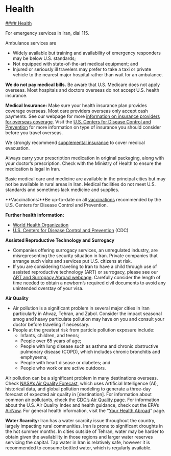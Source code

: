 # Health

[#### Health](javascript:void(0); "Health")

For emergency services in Iran, dial 115.

Ambulance services are

* Widely available but training and availability of emergency responders may be below U.S. standards;
* Not equipped with state-of-the-art medical equipment; and
* Injured or seriously ill travelers may prefer to take a taxi or private vehicle to the nearest major hospital rather than wait for an ambulance.

**We do not pay medical bills.** Be aware that U.S. Medicare does not apply overseas. Most hospitals and doctors overseas do not accept U.S. health insurance.

**Medical Insurance:** Make sure your health insurance plan provides coverage overseas. Most care providers overseas only accept cash payments. See our webpage for more [information on insurance providers for overseas coverage](http://travel.state.gov/content/passports/en/go/health/insurance-providers.html). Visit the [U.S. Centers for Disease Control and Prevention](https://wwwnc.cdc.gov/travel/page/insurance) for more information on type of insurance you should consider before you travel overseas.

We strongly recommend [supplemental insurance](http://travel.state.gov/content/passports/english/go/health/insurance-providers.html) to cover medical evacuation.

Always carry your prescription medication in original packaging, along with your doctor’s prescription. Check with the Ministry of Health to ensure the medication is legal in Iran.

Basic medical care and medicine are available in the principal cities but may not be available in rural areas in Iran. Medical facilities do not meet U.S. standards and sometimes lack medicine and supplies.

**Vaccinations:**Be up-to-date on all [vaccinations](https://wwwnc.cdc.gov/travel/destinations/traveler/none/iran) recommended by the U.S. Centers for Disease Control and Prevention.

**Further health information:**

* [World Health Organization](https://www.who.int/countries/irn/)
* [U.S. Centers for Disease Control and Prevention](https://wwwnc.cdc.gov/travel/destinations/traveler/none/iran) (CDC)

**Assisted Reproductive Technology and Surrogacy**

* Companies offering surrogacy services, an unregulated industry, are misrepresenting the security situation in Iran. Private companies that arrange such visits and services put U.S. citizens at risk.
* If you are considering traveling to Iran to have a child through use of assisted reproductive technology (ART) or surrogacy, please see our [ART and Surrogacy Abroad webpage](https://travel.state.gov/content/travel/en/legal/travel-legal-considerations/us-citizenship/Assisted-Reproductive-Technology-ART-Surrogacy-Abroad.html). Carefully consider the length of time needed to obtain a newborn’s required civil documents to avoid any unintended overstay of your visa.

**Air Quality**

* Air pollution is a significant problem in several major cities in Iran particularly in Ahvaz, Tehran, and Zabol. Consider the impact seasonal smog and heavy particulate pollution may have on you and consult your doctor before traveling if necessary.
* People at the greatest risk from particle pollution exposure include:
  + Infants, children, and teens;
  + People over 65 years of age;
  + People with lung disease such as asthma and chronic obstructive pulmonary disease (COPD), which includes chronic bronchitis and emphysema;
  + People with heart disease or diabetes; and
  + People who work or are active outdoors.

Air pollution can be a significant problem in many destinations overseas. Check [NASA’s Air Quality Forecast](https://aeronet.gsfc.nasa.gov/new_web/aqforecast), which uses Artificial Intelligence (AI), historical data, and global pollution modeling to generate a three-day forecast of expected air quality in [destination]. For information about common air pollutants, check the [CDC’s Air Quality page](https://www.cdc.gov/air-quality/pollutants/). For information about the U.S. Air Quality Index and health guidance, check out the EPA’s [AirNow](https://www.airnow.gov/aqi/aqi-basics/). For general health information, visit the “[Your Health Abroad](https://travel.state.gov/content/travel/en/international-travel/before-you-go/your-health-abroad.html)” page.

**Water Scarcity:** Iran has a water scarcity issue throughout the country, largely impacting rural communities. Iran is prone to significant droughts in the hot summer months. In cities outside of Tehran, water may be harder to obtain given the availability in those regions and larger water reserves servicing the capital. Tap water in Iran is relatively safe, however it is recommended to consume bottled water, which is regularly available.